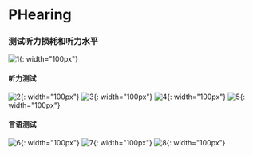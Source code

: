 # PHearing
### 测试听力损耗和听力水平  
![1](assets/1.jpg){: width="100px"}
#### 听力测试
![2](assets/2.jpg){: width="100px"}
![3](assets/3.jpg){: width="100px"}
![4](assets/4.jpg){: width="100px"}
![5](assets/5.jpg){: width="100px"}
#### 言语测试
![6](assets/6.jpg){: width="100px"}
![7](assets/7.jpg){: width="100px"}
![8](assets/8.jpg){: width="100px"}